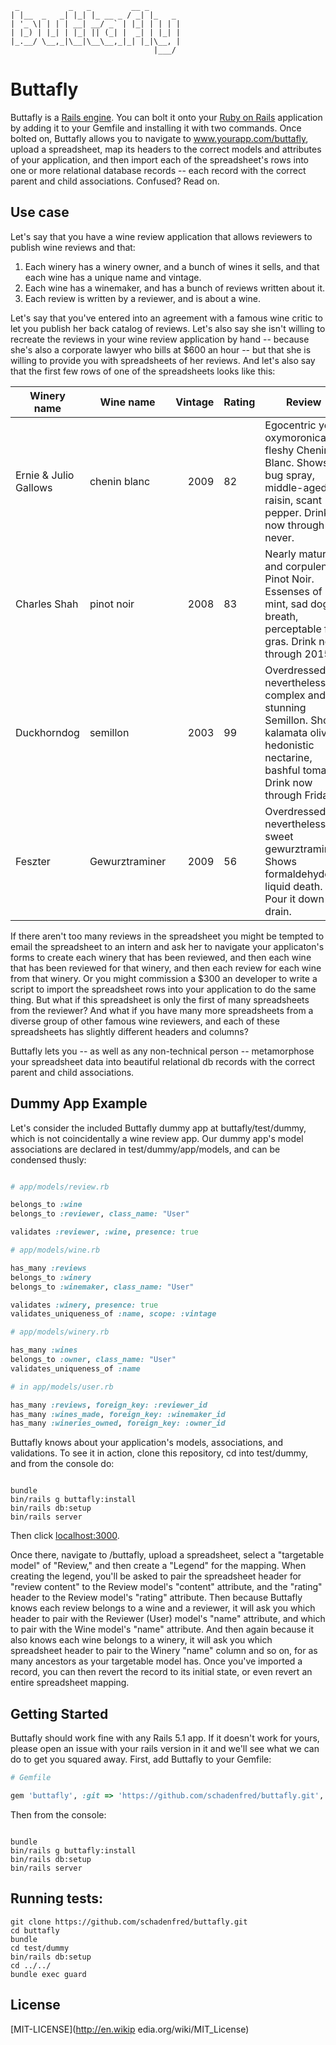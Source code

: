      _           _   _         __ _       
    | |__  _   _| |_| |_ __ _ / _| |_   _
    | '_ \| | | | __| __/ _` | |_| | | | |
    | |_) | |_| | |_| || (_| |  _| | |_| |
    |_.__/ \__,_|\__|\__\__,_|_| |_|\__, |
                                    |___/


# Buttafly

Buttafly is a [Rails engine](http://guides.rubyonrails.org/engines.html). You can bolt it onto your [Ruby on Rails](http://rubyonrails.org/) application by adding it to your Gemfile and installing it with two commands. Once bolted on, Buttafly allows you to navigate to www.yourapp.com/buttafly, upload a spreadsheet, map its headers to the correct models and attributes of your application, and then import each of the spreadsheet's rows into one or more relational database records -- each record with the correct parent and child associations. Confused? Read on.

## Use case

Let's say that you have a wine review application that allows reviewers to publish wine reviews and that:

1. Each winery has a winery owner, and a bunch of wines it sells, and that each wine has a unique name and vintage.
2. Each wine has a winemaker, and has a bunch of reviews written about it.
3. Each review is written by a reviewer, and is about a wine.

Let's say that you've entered into an agreement with a famous wine critic to let you publish her back catalog of reviews. Let's also say she isn't willing to recreate the reviews in your wine review application by hand -- because she's also a corporate lawyer who bills at $600 an hour -- but that she is willing to provide you with spreadsheets of her reviews. And let's also say that the first few rows of one of the spreadsheets looks like this:

| Winery name           | Wine name     | Vintage | Rating  | Review  |
| --------------        |---------------|--------:|-------- |---------|
| Ernie & Julio Gallows | chenin blanc  | 2009    | 82      | Egocentric yet oxymoronically fleshy Chenin Blanc. Shows bug spray, middle-aged raisin, scant pepper. Drink now through never. |
| Charles Shah          | pinot noir    | 2008    | 83      | Nearly matured and corpulent Pinot Noir. Essenses of mint, sad dog-breath, perceptable fois gras. Drink now through 2015. |
| Duckhorndog           | semillon      | 2003    | 99      | Overdressed nevertheless complex and stunning Semillon. Shows kalamata olive, hedonistic nectarine, bashful tomato. Drink now through Friday. |
| Feszter           | Gewurztraminer      | 2009    | 56      | Overdressed nevertheless sweet gewurztraminer. Shows formaldehyde, liquid death. Pour it down the drain. |

If there aren't too many reviews in the spreadsheet you might be tempted to email the spreadsheet to an intern and ask her to navigate your applicaton's forms to create each winery that has been reviewed, and then each wine that has been reviewed for that winery, and then each review for each wine from that winery. Or you might commission a $300 an developer to write a script to import the spreadsheet rows into your application to do the same thing. But what if this spreadsheet is only the first of many spreadsheets from the reviewer? And what if you have many more spreadsheets from a diverse group of other famous wine reviewers, and each of these spreadsheets has slightly different headers and columns?

Buttafly lets you -- as well as any non-technical person -- metamorphose your spreadsheet data into beautiful relational db records with the correct parent and child associations.

## Dummy App Example

Let's consider the included Buttafly dummy app at buttafly/test/dummy, which is not coincidentally a wine review app. Our dummy app's model associations are declared in test/dummy/app/models, and can be condensed thusly:

```ruby

# app/models/review.rb

belongs_to :wine
belongs_to :reviewer, class_name: "User"

validates :reviewer, :wine, presence: true

# app/models/wine.rb

has_many :reviews
belongs_to :winery
belongs_to :winemaker, class_name: "User"

validates :winery, presence: true
validates_uniqueness_of :name, scope: :vintage  

# app/models/winery.rb

has_many :wines
belongs_to :owner, class_name: "User"
validates_uniqueness_of :name

# in app/models/user.rb

has_many :reviews, foreign_key: :reviewer_id
has_many :wines_made, foreign_key: :winemaker_id
has_many :wineries_owned, foreign_key: :owner_id

```

Buttafly knows about your application's models, associations, and validations. To see it in action, clone this repository, cd into test/dummy, and from the console do:

```console

bundle
bin/rails g buttafly:install
bin/rails db:setup
bin/rails server

```

Then click [localhost:3000](localhost:3000).


Once there, navigate to /buttafly, upload a spreadsheet, select a "targetable model" of "Review," and then create a "Legend" for the mapping. When creating the legend, you'll be asked to pair the spreadsheet header for "review content" to the Review model's "content" attribute, and the "rating" header to the Review model's "rating" attribute. Then because Buttafly knows each review belongs to a wine and a reviewer, it will ask you which header to pair with the Reviewer (User) model's "name" attribute, and which to pair with the Wine model's "name" attribute. And then again because it also knows each wine belongs to a winery, it will ask you which spreadsheet header to pair to the Winery "name" column and so on, for as many ancestors as your targetable model has. Once you've imported a record, you can then revert the record to its initial state, or even revert an entire spreadsheet mapping.

## Getting Started

Buttafly should work fine with any Rails 5.1 app. If it doesn't work for yours, please open an issue with your rails version in it and we'll see what we can do to get you squared away. First, add Buttafly to your Gemfile:

```ruby
# Gemfile

gem 'buttafly', :git => 'https://github.com/schadenfred/buttafly.git', :tag => 'v5.1.4'

```

Then from the console:

```console

bundle
bin/rails g buttafly:install
bin/rails db:setup
bin/rails server

```

## Running tests:

```console
git clone https://github.com/schadenfred/buttafly.git
cd buttafly
bundle
cd test/dummy
bin/rails db:setup
cd ../../
bundle exec guard
```

## License

[MIT-LICENSE](http://en.wikip edia.org/wiki/MIT_License)
